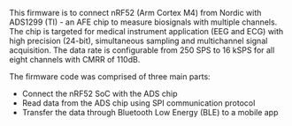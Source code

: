 This firmware is to connect nRF52 (Arm Cortex M4) from Nordic with ADS1299 (TI) - an AFE chip to measure biosignals with multiple channels. The chip is targeted for medical instrument application (EEG and ECG) with high precision (24-bit), simultaneous sampling and multichannel signal acquisition. The data rate
is configurable from 250 SPS to 16 kSPS for all eight channels with CMRR of 110dB.

The firmware code was comprised of three main parts:
- Connect the nRF52 SoC with the ADS chip
- Read data from the ADS chip using SPI communication protocol
- Transfer the data through Bluetooth Low Energy (BLE) to a mobile app

